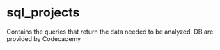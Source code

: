 # sql_projects 

Contains the queries that return the data needed to be analyzed. DB are provided by Codecademy
